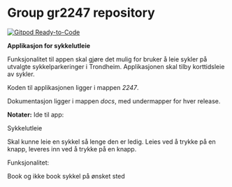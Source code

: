 # Group gr2247 repository 
 
 [![Gitpod Ready-to-Code](https://img.shields.io/badge/Gitpod-Ready--to--Code-blue?logo=gitpod)](https://gitpod.stud.ntnu.no/#https://gitlab.stud.idi.ntnu.no/it1901/groups-2022/gr2247/gr2247) 

**Applikasjon for sykkelutleie**

Funksjonalitet til appen skal gjøre det mulig for bruker å leie sykler på utvalgte sykkelparkeringer i Trondheim. Applikasjonen skal tilby korttidsleie av sykler.

Koden til applikasjonen ligger i mappen *2247*.

Dokumentasjon ligger i mappen *docs*, med undermapper for hver release.




**Notater:**
Ide til app:

Sykkelutleie

Skal kunne leie en sykkel så lenge den er ledig. Leies ved å trykke på en knapp, leveres inn ved å trykke på en knapp.

Funksjonalitet:

Book og ikke book sykkel på ønsket sted


